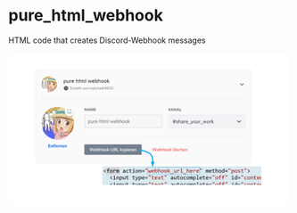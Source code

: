 # pure_html_webhook
HTML code that creates Discord-Webhook messages
<div>
<img src="URL_PLACE.PNG"; />
</div>
